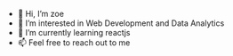- 👋 Hi, I’m zoe
- 👀 I’m interested in  Web Development and Data Analytics
- 🌱 I’m currently learning reactjs 
- 📫 Feel free to reach out to me

<!---
zoetanghk852/zoetanghk852 is a ✨ special ✨ repository because its `README.md` (this file) appears on your GitHub profile.
You can click the Preview link to take a look at your changes.
--->
